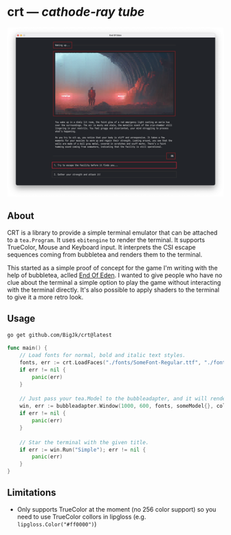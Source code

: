 # crt — *cathode-ray tube*

![Screenshot](./.github/screenshot.png)

## About

CRT is a library to provide a simple terminal emulator that can be attached to a ``tea.Program``. It uses ``ebitengine`` to render the terminal. It supports TrueColor, Mouse and Keyboard input. It interprets the CSI escape sequences coming from bubbletea and renders them to the terminal.

This started as a simple proof of concept for the game I'm writing with the help of bubbletea, aclled [End Of Eden](github.com/BigJk/end_of_eden). I wanted to give people who have no clue about the terminal a simple option to play the game without interacting with the terminal directly. It's also possible to apply shaders to the terminal to give it a more retro look.

## Usage

```
go get github.com/BigJk/crt@latest
```


```go
func main() {
	// Load fonts for normal, bold and italic text styles.
	fonts, err := crt.LoadFaces("./fonts/SomeFont-Regular.ttf", "./fonts/SomeFont-Bold.ttf", "./fonts/SomeFont-Italic.ttf", 72.0, 16.0)
	if err != nil {
		panic(err)
	}

	// Just pass your tea.Model to the bubbleadapter, and it will render it to the terminal.
	win, err := bubbleadapter.Window(1000, 600, fonts, someModel{}, color.Black, tea.WithAltScreen())
	if err != nil {
		panic(err)
	}

	// Star the terminal with the given title.
	if err := win.Run("Simple"); err != nil {
		panic(err)
	}
}
```

## Limitations

- Only supports TrueColor at the moment (no 256 color support) so you need to use TrueColor collors in lipgloss (e.g. ``lipgloss.Color("#ff0000")``)